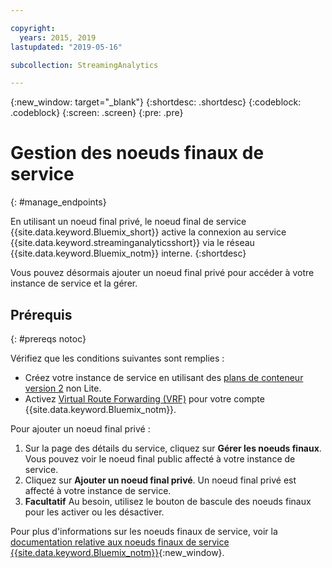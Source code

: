 ```yaml
---

copyright:
  years: 2015, 2019
lastupdated: "2019-05-16"

subcollection: StreamingAnalytics

---
```


<!-- Attribute definitions -->
{:new_window: target="_blank"}
{:shortdesc: .shortdesc}
{:codeblock: .codeblock}
{:screen: .screen}
{:pre: .pre}

# Gestion des noeuds finaux de service
{: #manage_endpoints}

En utilisant un noeud final privé, le noeud final de service {{site.data.keyword.Bluemix_short}} active la connexion au service {{site.data.keyword.streaminganalyticsshort}} via le réseau {{site.data.keyword.Bluemix_notm}} interne.
{:shortdesc}

Vous pouvez désormais ajouter un noeud final privé pour accéder à votre instance de service et la gérer.

## Prérequis
{: #prereqs notoc}

Vérifiez que les conditions suivantes sont remplies :
- Créez votre instance de service en utilisant des [plans de conteneur version 2](/docs/services/StreamingAnalytics?topic=StreamingAnalytics-service_plans#service_plans) non Lite.
- Activez [Virtual Route Forwarding (VRF)](/docs/infrastructure/direct-link?topic=direct-link-overview-of-virtual-routing-and-forwarding-vrf-on-ibm-cloud#overview-of-virtual-routing-and-forwarding-vrf-on-ibm-cloud) pour votre compte {{site.data.keyword.Bluemix_notm}}.


Pour ajouter un noeud final privé :

1. Sur la page des détails du service, cliquez sur **Gérer les noeuds finaux**. Vous pouvez voir le noeud final public affecté à votre instance de service.
2. Cliquez sur **Ajouter un noeud final privé**. Un noeud final privé est affecté à votre instance de service.
3. **Facultatif** Au besoin, utilisez le bouton de bascule des noeuds finaux pour les activer ou les désactiver.


Pour plus d'informations sur les noeuds finaux de service, voir la [documentation relative aux noeuds finaux de service {{site.data.keyword.Bluemix_notm}}](/docs/services/service-endpoint?topic=service-endpoint-about#about){:new_window}.
